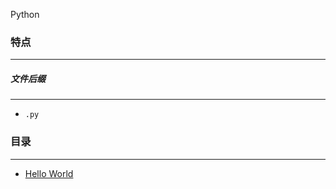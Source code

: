 Python

### 特点
---
##### 文件后缀
---
* `.py`

### 目录
---
* [Hello World](https://github.com/PFei-He/Language-Study-Note/tree/master/Python/Hello%20World)
